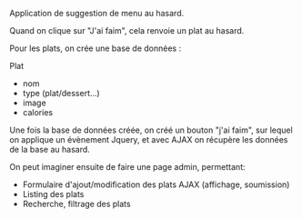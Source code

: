 Application de suggestion de menu au hasard. 

Quand on clique sur "J'ai faim", cela renvoie un plat au hasard. 

Pour les plats, on crée une base de données : 

Plat 
- nom
- type (plat/dessert...)
- image 
- calories

Une fois la base de données créée, on créé un bouton "j'ai faim", sur lequel on applique un évènement Jquery, et avec AJAX on récupère les données de la base au hasard.


On peut imaginer ensuite de faire une page admin, permettant: 
- Formulaire d'ajout/modification des plats AJAX (affichage, soumission)
- Listing des plats
- Recherche, filtrage des plats